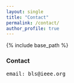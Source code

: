 ```yaml
---
layout: single
title: "Contact"
permalink: /contact/
author_profile: true
---
```


{% include base_path %}
  
### Contact

<pre>
email: bls@ieee.org
</pre>
